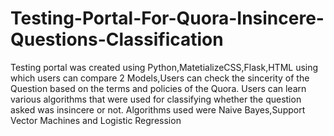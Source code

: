# Testing-Portal-For-Quora-Insincere-Questions-Classification
Testing portal was created using Python,MatetializeCSS,Flask,HTML using which users can compare 2 Models,Users can check the sincerity of the Question based on the terms and policies of the Quora. Users can learn various algorithms that were used for classifying whether the question asked  was insincere or not. Algorithms used were Naive Bayes,Support Vector Machines and Logistic Regression

